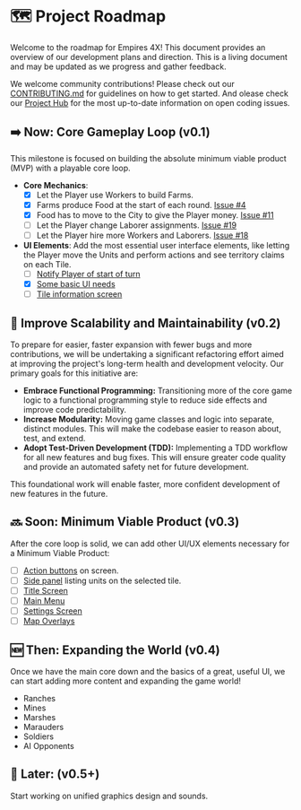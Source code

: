 # 🗺️ Project Roadmap
Welcome to the roadmap for Empires 4X! This document provides an overview of our development plans and direction. This is a living document and may be updated as we progress and gather feedback.

We welcome community contributions! Please check out our [CONTRIBUTING.md](https://github.com/YodasWs/Empires-4x/tree/master?tab=contributing-ov-file) for guidelines on how to get started.
And olease check our [Project Hub](https://github.com/users/YodasWs/projects/3) for the most up-to-date information on open coding issues.

## ➡️ Now: Core Gameplay Loop (v0.1)
This milestone is focused on building the absolute minimum viable product (MVP) with a playable core loop.
- **Core Mechanics**:
  - [x] Let the Player use Workers to build Farms.
  - [x] Farms produce Food at the start of each round.
    [Issue #4](https://github.com/YodasWs/Empires-4x/issues/4)
  - [x] Food has to move to the City to give the Player money.
    [Issue #11](https://github.com/YodasWs/Empires-4x/issues/11)
  - [ ] Let the Player change Laborer assignments.
    [Issue #19](https://github.com/YodasWs/Empires-4x/issues/19)
  - [ ] Let the Player hire more Workers and Laborers.
    [Issue #18](https://github.com/YodasWs/Empires-4x/issues/18)
- **UI Elements**: Add the most essential user interface elements, like letting the Player move the Units and perform actions and see territory claims on each Tile.
  - [ ] [Notify Player of start of turn](https://github.com/YodasWs/Empires-4x/issues/6)
  - [x] [Some basic UI needs](https://github.com/YodasWs/Empires-4x/issues/22)
  - [ ] [Tile information screen](https://github.com/YodasWs/Empires-4x/issues/20)

## 🔧 Improve Scalability and Maintainability (v0.2)
To prepare for easier, faster expansion with fewer bugs and more contributions, we will be undertaking a significant refactoring effort aimed at improving the project's long-term health and development velocity. Our primary goals for this initiative are:
- **Embrace Functional Programming:** Transitioning more of the core game logic to a functional programming style to reduce side effects and improve code predictability.
- **Increase Modularity:** Moving game classes and logic into separate, distinct modules. This will make the codebase easier to reason about, test, and extend.
- **Adopt Test-Driven Development (TDD):** Implementing a TDD workflow for all new features and bug fixes. This will ensure greater code quality and provide an automated safety net for future development.

This foundational work will enable faster, more confident development of new features in the future.

## 🔜 Soon: Minimum Viable Product (v0.3)
After the core loop is solid, we can add other UI/UX elements necessary for a Minimum Viable Product:
- [ ] [Action buttons](https://github.com/YodasWs/Empires-4x/issues/27) on screen.
- [ ] [Side panel](https://github.com/YodasWs/Empires-4x/issues/30) listing units on the selected tile.
- [ ] [Title Screen](https://github.com/YodasWs/Empires-4x/issues/3)
- [ ] [Main Menu](https://github.com/YodasWs/Empires-4x/issues/2)
- [ ] [Settings Screen](https://github.com/YodasWs/Empires-4x/issues/43)
- [ ] [Map Overlays](https://github.com/YodasWs/Empires-4x/issues/39)

## 🆕 Then: Expanding the World (v0.4)
Once we have the main core down and the basics of a great, useful UI, we can start adding more content and expanding the game world!
- Ranches
- Mines
- Marshes
- Marauders
- Soldiers
- AI Opponents

## 🌟 Later: (v0.5+)
Start working on unified graphics design and sounds.
